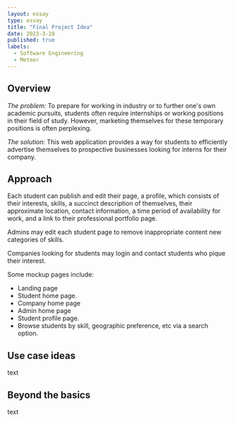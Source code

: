 ```yaml
---
layout: essay
type: essay
title: "Final Project Idea"
date: 2023-3-28
published: true
labels:
  - Software Engineering
  - Meteor
---
```

## Overview

*The problem:* To prepare for working in industry or to further one's own academic pursuits, students often require internships or working positions in their field of study. However, marketing themselves for these temporary positions is often perplexing.

*The solution:* This web application provides a way for students to efficiently advertise themselves to prospective businesses looking for interns for their company.

## Approach

Each student can publish and edit their page, a profile, which consists of their interests, skills, a succinct description of themselves, their approximate location, contact information, a time period of availability for work, and a link to their professional portfolio page.

Admins may edit each student page to remove inappropriate content new categories of skills.

Companies looking for students may login and contact students who pique their interest.

Some mockup pages include:

- Landing page
- Student home page.
- Company home page
- Admin home page
- Student profile page.
- Browse students by skill, geographic preference, etc via a search option.



## Use case ideas

text

## Beyond the basics

text
